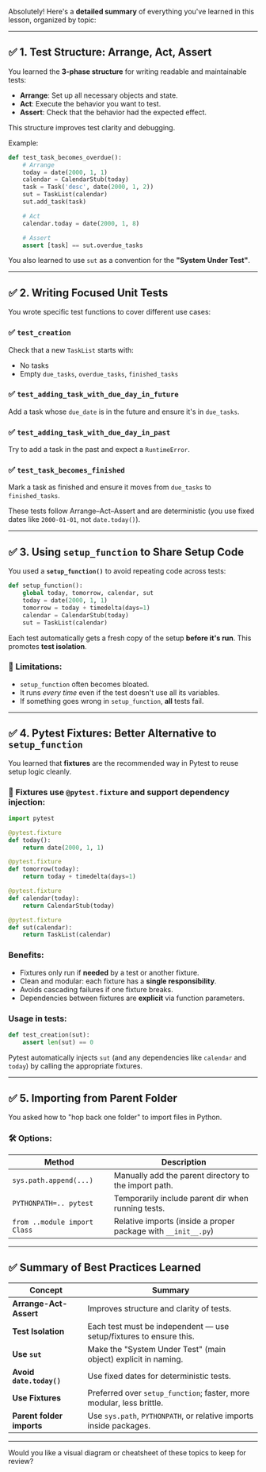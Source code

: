 Absolutely! Here's a **detailed summary** of everything you've learned in this lesson, organized by topic:

---

## ✅ 1. **Test Structure: Arrange, Act, Assert**

You learned the **3-phase structure** for writing readable and maintainable tests:

* **Arrange**: Set up all necessary objects and state.
* **Act**: Execute the behavior you want to test.
* **Assert**: Check that the behavior had the expected effect.

This structure improves test clarity and debugging.

Example:

```python
def test_task_becomes_overdue():
    # Arrange
    today = date(2000, 1, 1)
    calendar = CalendarStub(today)
    task = Task('desc', date(2000, 1, 2))
    sut = TaskList(calendar)
    sut.add_task(task)

    # Act
    calendar.today = date(2000, 1, 8)

    # Assert
    assert [task] == sut.overdue_tasks
```

You also learned to use `sut` as a convention for the **"System Under Test"**.

---

## ✅ 2. **Writing Focused Unit Tests**

You wrote specific test functions to cover different use cases:

### ✅ `test_creation`

Check that a new `TaskList` starts with:

* No tasks
* Empty `due_tasks`, `overdue_tasks`, `finished_tasks`

### ✅ `test_adding_task_with_due_day_in_future`

Add a task whose `due_date` is in the future and ensure it's in `due_tasks`.

### ✅ `test_adding_task_with_due_day_in_past`

Try to add a task in the past and expect a `RuntimeError`.

### ✅ `test_task_becomes_finished`

Mark a task as finished and ensure it moves from `due_tasks` to `finished_tasks`.

These tests follow Arrange–Act–Assert and are deterministic (you use fixed dates like `2000-01-01`, not `date.today()`).

---

## ✅ 3. **Using `setup_function` to Share Setup Code**

You used a **`setup_function()`** to avoid repeating code across tests:

```python
def setup_function():
    global today, tomorrow, calendar, sut
    today = date(2000, 1, 1)
    tomorrow = today + timedelta(days=1)
    calendar = CalendarStub(today)
    sut = TaskList(calendar)
```

Each test automatically gets a fresh copy of the setup **before it's run**. This promotes **test isolation**.

### 📛 Limitations:

* `setup_function` often becomes bloated.
* It runs *every time* even if the test doesn't use all its variables.
* If something goes wrong in `setup_function`, **all** tests fail.

---

## ✅ 4. **Pytest Fixtures: Better Alternative to `setup_function`**

You learned that **fixtures** are the recommended way in Pytest to reuse setup logic cleanly.

### 🔧 Fixtures use `@pytest.fixture` and support **dependency injection**:

```python
import pytest

@pytest.fixture
def today():
    return date(2000, 1, 1)

@pytest.fixture
def tomorrow(today):
    return today + timedelta(days=1)

@pytest.fixture
def calendar(today):
    return CalendarStub(today)

@pytest.fixture
def sut(calendar):
    return TaskList(calendar)
```

### Benefits:

* Fixtures only run if **needed** by a test or another fixture.
* Clean and modular: each fixture has a **single responsibility**.
* Avoids cascading failures if one fixture breaks.
* Dependencies between fixtures are **explicit** via function parameters.

### Usage in tests:

```python
def test_creation(sut):
    assert len(sut) == 0
```

Pytest automatically injects `sut` (and any dependencies like `calendar` and `today`) by calling the appropriate fixtures.

---

## ✅ 5. **Importing from Parent Folder**

You asked how to "hop back one folder" to import files in Python.

### 🛠 Options:

| Method                       | Description                                                   |
| ---------------------------- | ------------------------------------------------------------- |
| `sys.path.append(...)`       | Manually add the parent directory to the import path.         |
| `PYTHONPATH=.. pytest`       | Temporarily include parent dir when running tests.            |
| `from ..module import Class` | Relative imports (inside a proper package with `__init__.py`) |

---

## ✅ Summary of Best Practices Learned

| Concept                   | Summary                                                              |
| ------------------------- | -------------------------------------------------------------------- |
| **Arrange-Act-Assert**    | Improves structure and clarity of tests.                             |
| **Test Isolation**        | Each test must be independent — use setup/fixtures to ensure this.   |
| **Use `sut`**             | Make the "System Under Test" (main object) explicit in naming.       |
| **Avoid `date.today()`**  | Use fixed dates for deterministic tests.                             |
| **Use Fixtures**          | Preferred over `setup_function`; faster, more modular, less brittle. |
| **Parent folder imports** | Use `sys.path`, `PYTHONPATH`, or relative imports inside packages.   |

---

Would you like a visual diagram or cheatsheet of these topics to keep for review?
